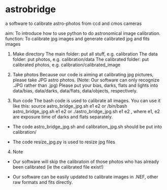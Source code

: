 astrobridge
===========

a software to calibrate astro-photos from ccd and cmos cameras

aim: To introduce how to use python to do astronomical image calibration.
function: To calibrate jpg images and generate calibrated jpg and fits images

1. Make directory
The main folder: put all stuff, e.g. calibration
The data folder: put photos, e.g. calibration/data
The calibrated folder: put calibrated photos, e.g. calibration/calibrated_image

2. Take photos
   Because our code is aiming at calibrating jpg pictures, please take JPG
astro photos. (Note: Our software can only recognize .JPG rather than .jpg)
   Please put your bias, darks, flats and lights into data/bias, data/darks, data/flats,
data/objects, respectively.


3. Run code
   The bash code is used to calibrate all images.
   You can use it like this: 
   source astro_bridge_jpg.sh e1 e2
   or
   /bin/bash astro_bridge_jpg.sh e1 e2
   or
   ./astro_bridge_jpg.sh e1 e2
   , where e1, e2 are exposure time of darks and flats separately. 

- The code astro_bridge_jpg.sh and calibration_jpg.sh should be put into calibration/ 

- The code resize_jpg.py is used to resize jpg files

4. Note
- Our software will skip the calibratoin of those photos who has already
  been calibrated (ie the calibrated file exist!)

- Our software can be easily updated to calibrate images in .NEF, other raw formats and fits directly.

